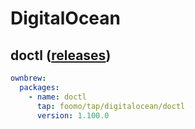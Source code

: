 # DigitalOcean

## doctl ([releases](hhttps://github.com/digitalocean/doctl/releases))

```yaml
ownbrew:
  packages:
    - name: doctl
      tap: foomo/tap/digitalocean/doctl
      version: 1.100.0
```
